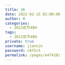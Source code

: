 ```yaml
---
title: 26
date: 2022-02-15 02:00:00
author: 0
categories: 
  - 2022双节48H
tags: 
  - 2022双节48H
private: true
username: jianxin
password: c8f5c5
permalink: /pages/e47428/
---
```


